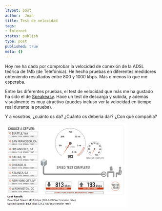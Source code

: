 ```yaml
---
layout: post
author:  Joan
title: Test de velocidad
tags:
- Internet
status: publish
type: post
published: true
meta: {}
---
```

Hoy me ha dado por comprobar la velocidad de conexión de la ADSL teórica de 1Mb (de Telefónica). He hecho pruebas en diferentes medidores obteniendo resultados entre 800 y 1000 kbps. Más o menos lo que me esperaba.

Entre las diferentes pruebas, el test de velocidad que más me ha gustado ha sido el de <a href="http://www.speakeasy.net/speedtest/">Speakeasy</a>. Hace un test de descarga y subida, y además visualmente es muy atractivo (puedes incluso ver la velocidad en tiempo real durante la prueba).

Y a vosotros, ¿cuánto os da? ¿Cuánto os debería dar? ¿Con qué compañía?

<img src="../images_posts/testadsl.jpg" alt="Test ADSL" class="center" />
